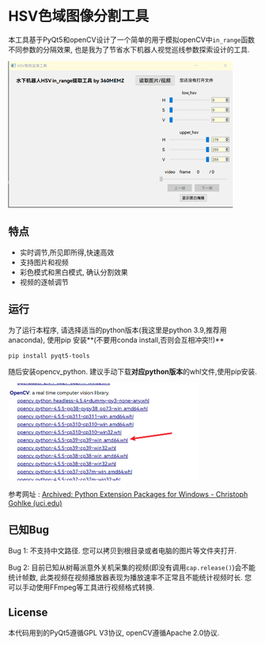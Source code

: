 # HSV色域图像分割工具

本工具基于PyQt5和openCV设计了一个简单的用于模拟openCV中`in_range`函数不同参数的分隔效果, 也是我为了节省水下机器人视觉巡线参数探索设计的工具.

<img src="README.assets/20-47-20.gif" alt="20-47-20" style="zoom:50%;" />

## 特点

- 实时调节,所见即所得,快速高效
- 支持图片和视频
- 彩色模式和黑白模式, 确认分割效果
- 视频的逐帧调节

## 运行

为了运行本程序, 请选择适当的python版本(我这里是python 3.9,推荐用anaconda), 使用pip 安装**(不要用conda install,否则会互相冲突!!)**

```shell
pip install pyqt5-tools
```

随后安装opencv_python. 建议手动下载**对应python版本**的whl文件,使用pip安装.

<img src="README.assets/image-20230401204541382.png" alt="image-20230401204541382" style="zoom: 50%;" />

参考网址 : [Archived: Python Extension Packages for Windows - Christoph Gohlke (uci.edu)](https://www.lfd.uci.edu/~gohlke/pythonlibs/)

## 已知Bug

Bug 1: 不支持中文路径. 您可以拷贝到根目录或者电脑的图片等文件夹打开.

Bug 2: 目前已知从树莓派意外关机采集的视频(即没有调用`cap.release()`)会不能统计帧数, 此类视频在视频播放器表现为播放速率不正常且不能统计视频时长. 您可以手动使用FFmpeg等工具进行视频格式转换.

## License

本代码用到的PyQt5遵循GPL V3协议, openCV遵循Apache 2.0协议. 